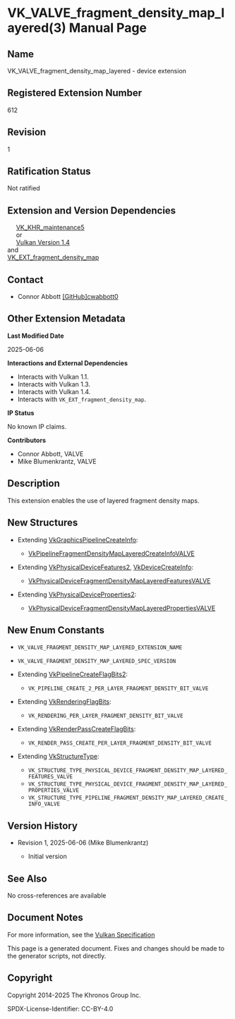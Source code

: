 # VK\_VALVE\_fragment\_density\_map\_layered(3) Manual Page

## Name

VK\_VALVE\_fragment\_density\_map\_layered - device extension



## [](#_registered_extension_number)Registered Extension Number

612

## [](#_revision)Revision

1

## [](#_ratification_status)Ratification Status

Not ratified

## [](#_extension_and_version_dependencies)Extension and Version Dependencies

     [VK\_KHR\_maintenance5](https://registry.khronos.org/vulkan/specs/latest/man/html/VK_KHR_maintenance5.html)  
     or  
     [Vulkan Version 1.4](#versions-1.4)  
and  
[VK\_EXT\_fragment\_density\_map](https://registry.khronos.org/vulkan/specs/latest/man/html/VK_EXT_fragment_density_map.html)

## [](#_contact)Contact

- Connor Abbott [\[GitHub\]cwabbott0](https://github.com/KhronosGroup/Vulkan-Docs/issues/new?body=%5BVK_VALVE_fragment_density_map_layered%5D%20%40cwabbott0%0A%2AHere%20describe%20the%20issue%20or%20question%20you%20have%20about%20the%20VK_VALVE_fragment_density_map_layered%20extension%2A)

## [](#_other_extension_metadata)Other Extension Metadata

**Last Modified Date**

2025-06-06

**Interactions and External Dependencies**

- Interacts with Vulkan 1.1.
- Interacts with Vulkan 1.3.
- Interacts with Vulkan 1.4.
- Interacts with `VK_EXT_fragment_density_map`.

**IP Status**

No known IP claims.

**Contributors**

- Connor Abbott, VALVE
- Mike Blumenkrantz, VALVE

## [](#_description)Description

This extension enables the use of layered fragment density maps.

## [](#_new_structures)New Structures

- Extending [VkGraphicsPipelineCreateInfo](https://registry.khronos.org/vulkan/specs/latest/man/html/VkGraphicsPipelineCreateInfo.html):
  
  - [VkPipelineFragmentDensityMapLayeredCreateInfoVALVE](https://registry.khronos.org/vulkan/specs/latest/man/html/VkPipelineFragmentDensityMapLayeredCreateInfoVALVE.html)
- Extending [VkPhysicalDeviceFeatures2](https://registry.khronos.org/vulkan/specs/latest/man/html/VkPhysicalDeviceFeatures2.html), [VkDeviceCreateInfo](https://registry.khronos.org/vulkan/specs/latest/man/html/VkDeviceCreateInfo.html):
  
  - [VkPhysicalDeviceFragmentDensityMapLayeredFeaturesVALVE](https://registry.khronos.org/vulkan/specs/latest/man/html/VkPhysicalDeviceFragmentDensityMapLayeredFeaturesVALVE.html)
- Extending [VkPhysicalDeviceProperties2](https://registry.khronos.org/vulkan/specs/latest/man/html/VkPhysicalDeviceProperties2.html):
  
  - [VkPhysicalDeviceFragmentDensityMapLayeredPropertiesVALVE](https://registry.khronos.org/vulkan/specs/latest/man/html/VkPhysicalDeviceFragmentDensityMapLayeredPropertiesVALVE.html)

## [](#_new_enum_constants)New Enum Constants

- `VK_VALVE_FRAGMENT_DENSITY_MAP_LAYERED_EXTENSION_NAME`
- `VK_VALVE_FRAGMENT_DENSITY_MAP_LAYERED_SPEC_VERSION`
- Extending [VkPipelineCreateFlagBits2](https://registry.khronos.org/vulkan/specs/latest/man/html/VkPipelineCreateFlagBits2.html):
  
  - `VK_PIPELINE_CREATE_2_PER_LAYER_FRAGMENT_DENSITY_BIT_VALVE`
- Extending [VkRenderingFlagBits](https://registry.khronos.org/vulkan/specs/latest/man/html/VkRenderingFlagBits.html):
  
  - `VK_RENDERING_PER_LAYER_FRAGMENT_DENSITY_BIT_VALVE`
- Extending [VkRenderPassCreateFlagBits](https://registry.khronos.org/vulkan/specs/latest/man/html/VkRenderPassCreateFlagBits.html):
  
  - `VK_RENDER_PASS_CREATE_PER_LAYER_FRAGMENT_DENSITY_BIT_VALVE`
- Extending [VkStructureType](https://registry.khronos.org/vulkan/specs/latest/man/html/VkStructureType.html):
  
  - `VK_STRUCTURE_TYPE_PHYSICAL_DEVICE_FRAGMENT_DENSITY_MAP_LAYERED_FEATURES_VALVE`
  - `VK_STRUCTURE_TYPE_PHYSICAL_DEVICE_FRAGMENT_DENSITY_MAP_LAYERED_PROPERTIES_VALVE`
  - `VK_STRUCTURE_TYPE_PIPELINE_FRAGMENT_DENSITY_MAP_LAYERED_CREATE_INFO_VALVE`

## [](#_version_history)Version History

- Revision 1, 2025-06-06 (Mike Blumenkrantz)
  
  - Initial version

## [](#_see_also)See Also

No cross-references are available

## [](#_document_notes)Document Notes

For more information, see the [Vulkan Specification](https://registry.khronos.org/vulkan/specs/latest/html/vkspec.html#VK_VALVE_fragment_density_map_layered)

This page is a generated document. Fixes and changes should be made to the generator scripts, not directly.

## [](#_copyright)Copyright

Copyright 2014-2025 The Khronos Group Inc.

SPDX-License-Identifier: CC-BY-4.0